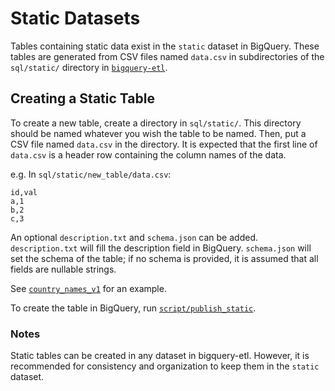 # Static Datasets

Tables containing static data exist in the `static` dataset in BigQuery.
These tables are generated from CSV files named `data.csv` in subdirectories of the `sql/static/`
directory in [`bigquery-etl`](https://github.com/mozilla/bigquery-etl/tree/master/sql/static).

## Creating a Static Table

To create a new table, create a directory in `sql/static/`.
This directory should be named whatever you wish the table to be named.
Then, put a CSV file named `data.csv` in the directory.
It is expected that the first line of `data.csv` is a header row containing the column
names of the data.

e.g. In `sql/static/new_table/data.csv`:

```
id,val
a,1
b,2
c,3
```

An optional `description.txt` and `schema.json` can be added. `description.txt` will fill the description
field in BigQuery. `schema.json` will set the schema of the table; if no schema is provided, it is assumed
that all fields are nullable strings.

See [`country_names_v1`](https://github.com/mozilla/bigquery-etl/tree/master/sql/static/country_names_v1) for an example.

To create the table in BigQuery, run [`script/publish_static`](https://github.com/mozilla/bigquery-etl/blob/master/script/publish_static).

### Notes

Static tables can be created in any dataset in bigquery-etl. However, it is recommended for consistency and
organization to keep them in the `static` dataset.
